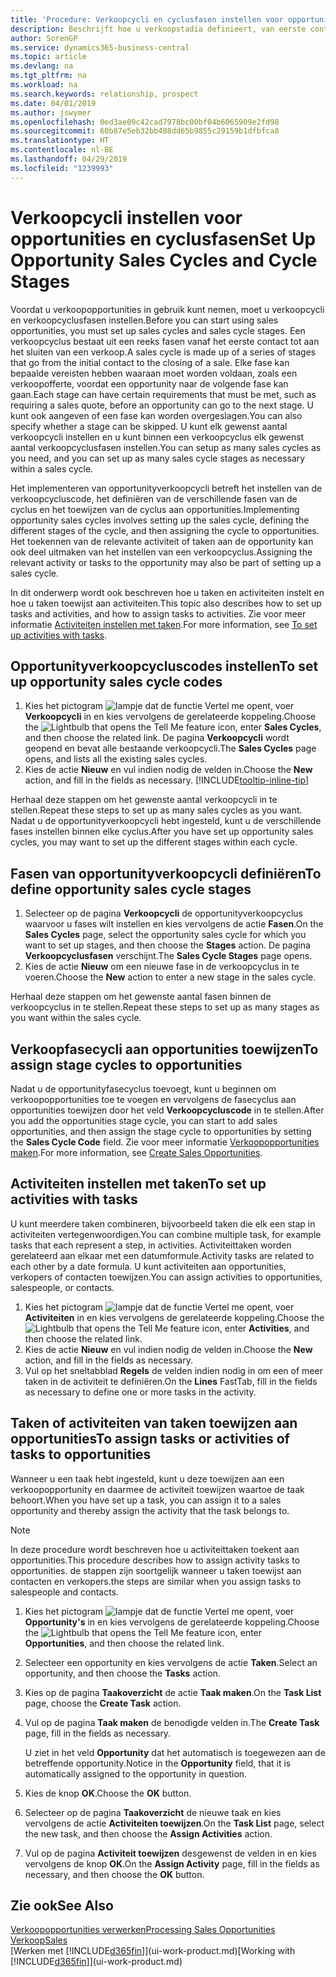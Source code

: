 ```yaml
---
title: 'Procedure: Verkoopcycli en cyclusfasen instellen voor opportunities| Microsoft Docs'
description: Beschrijft hoe u verkoopstadia definieert, van eerste contact tot sluiten, om een verkoopcyclus te maken en toe te wijzen aan opportunities in Business Central.
author: SorenGP
ms.service: dynamics365-business-central
ms.topic: article
ms.devlang: na
ms.tgt_pltfrm: na
ms.workload: na
ms.search.keywords: relationship, prospect
ms.date: 04/01/2019
ms.author: jswymer
ms.openlocfilehash: 0ed3ae09c42cad7978bc00bf04b6065909e2fd98
ms.sourcegitcommit: 60b87e5eb32bb408dd65b9855c29159b1dfbfca8
ms.translationtype: HT
ms.contentlocale: nl-BE
ms.lasthandoff: 04/29/2019
ms.locfileid: "1239993"
---
```

# <a name="set-up-opportunity-sales-cycles-and-cycle-stages"></a><span data-ttu-id="6e27e-103">Verkoopcycli instellen voor opportunities en cyclusfasen</span><span class="sxs-lookup"><span data-stu-id="6e27e-103">Set Up Opportunity Sales Cycles and Cycle Stages</span></span>
<span data-ttu-id="6e27e-104">Voordat u verkoopopportunities in gebruik kunt nemen, moet u verkoopcycli en verkoopcyclusfasen instellen.</span><span class="sxs-lookup"><span data-stu-id="6e27e-104">Before you can start using sales opportunities, you must set up sales cycles and sales cycle stages.</span></span> <span data-ttu-id="6e27e-105">Een verkoopcyclus bestaat uit een reeks fasen vanaf het eerste contact tot aan het sluiten van een verkoop.</span><span class="sxs-lookup"><span data-stu-id="6e27e-105">A sales cycle is made up of a series of stages that go from the initial contact to the closing of a sale.</span></span> <span data-ttu-id="6e27e-106">Elke fase kan bepaalde vereisten hebben waaraan moet worden voldaan, zoals een verkoopofferte, voordat een opportunity naar de volgende fase kan gaan.</span><span class="sxs-lookup"><span data-stu-id="6e27e-106">Each stage can have certain requirements that must be met, such as requiring a sales quote, before an opportunity can go to the next stage.</span></span> <span data-ttu-id="6e27e-107">U kunt ook aangeven of een fase kan worden overgeslagen.</span><span class="sxs-lookup"><span data-stu-id="6e27e-107">You can also specify whether a stage can be skipped.</span></span> <span data-ttu-id="6e27e-108">U kunt elk gewenst aantal verkoopcycli instellen en u kunt binnen een verkoopcyclus elk gewenst aantal verkoopcyclusfasen instellen.</span><span class="sxs-lookup"><span data-stu-id="6e27e-108">You can setup as many sales cycles as you need, and you can set up as many sales cycle stages as necessary within a sales cycle.</span></span>

<span data-ttu-id="6e27e-109">Het implementeren van opportunityverkoopcycli betreft het instellen van de verkoopcycluscode, het definiëren van de verschillende fasen van de cyclus en het toewijzen van de cyclus aan opportunities.</span><span class="sxs-lookup"><span data-stu-id="6e27e-109">Implementing opportunity sales cycles involves setting up the sales cycle, defining the different stages of the cycle, and then assigning the cycle to opportunities.</span></span> <span data-ttu-id="6e27e-110">Het toekennen van de relevante activiteit of taken aan de opportunity kan ook deel uitmaken van het instellen van een verkoopcyclus.</span><span class="sxs-lookup"><span data-stu-id="6e27e-110">Assigning the relevant activity or tasks to the opportunity may also be part of setting up a sales cycle.</span></span>

<span data-ttu-id="6e27e-111">In dit onderwerp wordt ook beschreven hoe u taken en activiteiten instelt en hoe u taken toewijst aan activiteiten.</span><span class="sxs-lookup"><span data-stu-id="6e27e-111">This topic also describes how to set up tasks and activities, and how to assign tasks to activities.</span></span> <span data-ttu-id="6e27e-112">Zie voor meer informatie [Activiteiten instellen met taken](marketing-how-setup-opportunity-sales-cycles-stages.md#to-set-up-activities-with-tasks).</span><span class="sxs-lookup"><span data-stu-id="6e27e-112">For more information, see [To set up activities with tasks](marketing-how-setup-opportunity-sales-cycles-stages.md#to-set-up-activities-with-tasks).</span></span>

## <a name="to-set-up-opportunity-sales-cycle-codes"></a><span data-ttu-id="6e27e-113">Opportunityverkoopcycluscodes instellen</span><span class="sxs-lookup"><span data-stu-id="6e27e-113">To set up opportunity sales cycle codes</span></span>
1. <span data-ttu-id="6e27e-114">Kies het pictogram ![lampje dat de functie Vertel me opent](media/ui-search/search_small.png "Vertel me wat u wilt doen"), voer **Verkoopcycli** in en kies vervolgens de gerelateerde koppeling.</span><span class="sxs-lookup"><span data-stu-id="6e27e-114">Choose the ![Lightbulb that opens the Tell Me feature](media/ui-search/search_small.png "Tell me what you want to do") icon, enter **Sales Cycles**, and then choose the related link.</span></span> <span data-ttu-id="6e27e-115">De pagina **Verkoopcycli** wordt geopend en bevat alle bestaande verkoopcycli.</span><span class="sxs-lookup"><span data-stu-id="6e27e-115">The **Sales Cycles** page opens, and lists all the existing sales cycles.</span></span>
2. <span data-ttu-id="6e27e-116">Kies de actie **Nieuw** en vul indien nodig de velden in.</span><span class="sxs-lookup"><span data-stu-id="6e27e-116">Choose the **New** action, and fill in the fields as necessary.</span></span> [!INCLUDE[tooltip-inline-tip](includes/tooltip-inline-tip_md.md)]

<span data-ttu-id="6e27e-117">Herhaal deze stappen om het gewenste aantal verkoopcycli in te stellen.</span><span class="sxs-lookup"><span data-stu-id="6e27e-117">Repeat these steps to set up as many sales cycles as you want.</span></span> <span data-ttu-id="6e27e-118">Nadat u de opportunityverkoopcycli hebt ingesteld, kunt u de verschillende fases instellen binnen elke cyclus.</span><span class="sxs-lookup"><span data-stu-id="6e27e-118">After you have set up opportunity sales cycles, you may want to set up the different stages within each cycle.</span></span>

## <a name="to-define-opportunity-sales-cycle-stages"></a><span data-ttu-id="6e27e-119">Fasen van opportunityverkoopcycli definiëren</span><span class="sxs-lookup"><span data-stu-id="6e27e-119">To define opportunity sales cycle stages</span></span>
1. <span data-ttu-id="6e27e-120">Selecteer op de pagina **Verkoopcycli** de opportunityverkoopcyclus waarvoor u fases wilt instellen en kies vervolgens de actie **Fasen**.</span><span class="sxs-lookup"><span data-stu-id="6e27e-120">On the **Sales Cycles** page, select the opportunity sales cycle for which you want to set up stages, and then choose the **Stages** action.</span></span> <span data-ttu-id="6e27e-121">De pagina **Verkoopcyclusfasen** verschijnt.</span><span class="sxs-lookup"><span data-stu-id="6e27e-121">The **Sales Cycle Stages** page opens.</span></span>
2. <span data-ttu-id="6e27e-122">Kies de actie **Nieuw** om een nieuwe fase in de verkoopcyclus in te voeren.</span><span class="sxs-lookup"><span data-stu-id="6e27e-122">Choose the **New** action to enter a new stage in the sales cycle.</span></span>

<span data-ttu-id="6e27e-123">Herhaal deze stappen om het gewenste aantal fasen binnen de verkoopcyclus in te stellen.</span><span class="sxs-lookup"><span data-stu-id="6e27e-123">Repeat these steps to set up as many stages as you want within the sales cycle.</span></span>

## <a name="to-assign-stage-cycles-to-opportunities"></a><span data-ttu-id="6e27e-124">Verkoopfasecycli aan opportunities toewijzen</span><span class="sxs-lookup"><span data-stu-id="6e27e-124">To assign stage cycles to opportunities</span></span>
<span data-ttu-id="6e27e-125">Nadat u de opportunityfasecyclus toevoegt, kunt u beginnen om verkoopopportunities toe te voegen en vervolgens de fasecyclus aan opportunities toewijzen door het veld **Verkoopcycluscode** in te stellen.</span><span class="sxs-lookup"><span data-stu-id="6e27e-125">After you add the opportunities stage cycle, you can start to add sales opportunities, and then assign the stage cycle to opportunities by setting the **Sales Cycle Code** field.</span></span> <span data-ttu-id="6e27e-126">Zie voor meer informatie [Verkoopopportunities maken](marketing-how-create-opportunities.md).</span><span class="sxs-lookup"><span data-stu-id="6e27e-126">For more information, see [Create Sales Opportunities](marketing-how-create-opportunities.md).</span></span>

## <a name="to-set-up-activities-with-tasks"></a><span data-ttu-id="6e27e-127">Activiteiten instellen met taken</span><span class="sxs-lookup"><span data-stu-id="6e27e-127">To set up activities with tasks</span></span>
<span data-ttu-id="6e27e-128">U kunt meerdere taken combineren, bijvoorbeeld taken die elk een stap in activiteiten vertegenwoordigen.</span><span class="sxs-lookup"><span data-stu-id="6e27e-128">You can combine multiple task, for example tasks that each represent a step, in activities.</span></span> <span data-ttu-id="6e27e-129">Activiteittaken worden gerelateerd aan elkaar met een datumformule.</span><span class="sxs-lookup"><span data-stu-id="6e27e-129">Activity tasks are related to each other by a date formula.</span></span> <span data-ttu-id="6e27e-130">U kunt activiteiten aan opportunities, verkopers of contacten toewijzen.</span><span class="sxs-lookup"><span data-stu-id="6e27e-130">You can assign activities to opportunities, salespeople, or contacts.</span></span>

1. <span data-ttu-id="6e27e-131">Kies het pictogram ![lampje dat de functie Vertel me opent](media/ui-search/search_small.png "Vertel me wat u wilt doen"), voer **Activiteiten** in en kies vervolgens de gerelateerde koppeling.</span><span class="sxs-lookup"><span data-stu-id="6e27e-131">Choose the ![Lightbulb that opens the Tell Me feature](media/ui-search/search_small.png "Tell me what you want to do") icon, enter **Activities**, and then choose the related link.</span></span>
2. <span data-ttu-id="6e27e-132">Kies de actie **Nieuw** en vul indien nodig de velden in.</span><span class="sxs-lookup"><span data-stu-id="6e27e-132">Choose the **New** action, and fill in the fields as necessary.</span></span>
3. <span data-ttu-id="6e27e-133">Vul op het sneltabblad **Regels** de velden indien nodig in om een of meer taken in de activiteit te definiëren.</span><span class="sxs-lookup"><span data-stu-id="6e27e-133">On the **Lines** FastTab, fill in the fields as necessary to define one or more tasks in the activity.</span></span>

## <a name="to-assign-tasks-or-activities-of-tasks-to-opportunities"></a><span data-ttu-id="6e27e-134">Taken of activiteiten van taken toewijzen aan opportunities</span><span class="sxs-lookup"><span data-stu-id="6e27e-134">To assign tasks or activities of tasks to opportunities</span></span>
<span data-ttu-id="6e27e-135">Wanneer u een taak hebt ingesteld, kunt u deze toewijzen aan een verkoopopportunity en daarmee de activiteit toewijzen waartoe de taak behoort.</span><span class="sxs-lookup"><span data-stu-id="6e27e-135">When you have set up a task, you can assign it to a sales opportunity and thereby assign the activity that the task belongs to.</span></span>

> [!NOTE]  
>   <span data-ttu-id="6e27e-136">In deze procedure wordt beschreven hoe u activiteittaken toekent aan opportunities.</span><span class="sxs-lookup"><span data-stu-id="6e27e-136">This procedure describes how to assign activity tasks to opportunities.</span></span> <span data-ttu-id="6e27e-137">de stappen zijn soortgelijk wanneer u taken toewijst aan contacten en verkopers.</span><span class="sxs-lookup"><span data-stu-id="6e27e-137">the steps are similar when you assign tasks to salespeople and contacts.</span></span>

1. <span data-ttu-id="6e27e-138">Kies het pictogram ![lampje dat de functie Vertel me opent](media/ui-search/search_small.png "Vertel me wat u wilt doen"), voer **Opportunity's** in en kies vervolgens de gerelateerde koppeling.</span><span class="sxs-lookup"><span data-stu-id="6e27e-138">Choose the ![Lightbulb that opens the Tell Me feature](media/ui-search/search_small.png "Tell me what you want to do") icon, enter **Opportunities**, and then choose the related link.</span></span>
2. <span data-ttu-id="6e27e-139">Selecteer een opportunity en kies vervolgens de actie **Taken**.</span><span class="sxs-lookup"><span data-stu-id="6e27e-139">Select an opportunity, and then choose the **Tasks** action.</span></span>
3. <span data-ttu-id="6e27e-140">Kies op de pagina **Taakoverzicht** de actie **Taak maken**.</span><span class="sxs-lookup"><span data-stu-id="6e27e-140">On the **Task List** page, choose the **Create Task** action.</span></span>
4.  <span data-ttu-id="6e27e-141">Vul op de pagina **Taak maken** de benodigde velden in.</span><span class="sxs-lookup"><span data-stu-id="6e27e-141">The **Create Task** page, fill in the fields as necessary.</span></span>

    <span data-ttu-id="6e27e-142">U ziet in het veld **Opportunity** dat het automatisch is toegewezen aan de betreffende opportunity.</span><span class="sxs-lookup"><span data-stu-id="6e27e-142">Notice in the **Opportunity** field, that it is automatically assigned to the opportunity in question.</span></span>
5. <span data-ttu-id="6e27e-143">Kies de knop **OK**.</span><span class="sxs-lookup"><span data-stu-id="6e27e-143">Choose the **OK** button.</span></span>
6. <span data-ttu-id="6e27e-144">Selecteer op de pagina **Taakoverzicht** de nieuwe taak en kies vervolgens de actie **Activiteiten toewijzen**.</span><span class="sxs-lookup"><span data-stu-id="6e27e-144">On the **Task List** page, select the new task, and then choose the **Assign Activities** action.</span></span>
7. <span data-ttu-id="6e27e-145">Vul op de pagina **Activiteit toewijzen** desgewenst de velden in en kies vervolgens de knop **OK**.</span><span class="sxs-lookup"><span data-stu-id="6e27e-145">On the **Assign Activity** page, fill in the fields as necessary, and then choose the **OK** button.</span></span>

## <a name="see-also"></a><span data-ttu-id="6e27e-146">Zie ook</span><span class="sxs-lookup"><span data-stu-id="6e27e-146">See Also</span></span>
[<span data-ttu-id="6e27e-147">Verkoopopportunities verwerken</span><span class="sxs-lookup"><span data-stu-id="6e27e-147">Processing Sales Opportunities</span></span>](marketing-processing-sales-opportunities.md)  
[<span data-ttu-id="6e27e-148">Verkoop</span><span class="sxs-lookup"><span data-stu-id="6e27e-148">Sales</span></span>](sales-manage-sales.md)  
<span data-ttu-id="6e27e-149">[Werken met [!INCLUDE[d365fin](includes/d365fin_md.md)]](ui-work-product.md)</span><span class="sxs-lookup"><span data-stu-id="6e27e-149">[Working with [!INCLUDE[d365fin](includes/d365fin_md.md)]](ui-work-product.md)</span></span>
